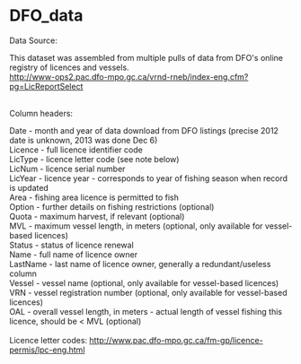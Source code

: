 DFO_data
========

Data Source:<br>

This dataset was assembled from multiple pulls of data from DFO's online registry of licences and vessels.<br>
http://www-ops2.pac.dfo-mpo.gc.ca/vrnd-rneb/index-eng.cfm?pg=LicReportSelect
<br>
<br>

Column headers:<br>

Date - month and year of data download from DFO listings (precise 2012 date is unknown, 2013 was done Dec 6)<br>
Licence - full licence identifier code<br>
LicType - licence letter code (see note below)<br>
LicNum - licence serial number<br>
LicYear - licence year - corresponds to year of fishing season when record is updated<br>
Area - fishing area licence is permitted to fish<br>
Option - further details on fishing restrictions (optional)<br>
Quota - maximum harvest, if relevant (optional)<br>
MVL - maximum vessel length, in meters (optional, only available for vessel-based licences)<br>
Status - status of licence renewal<br>
Name - full name of licence owner<br>
LastName - last name of licence owner, generally a redundant/useless column<br>
Vessel - vessel name (optional, only available for vessel-based licences)<br>
VRN - vessel registration number (optional, only available for vessel-based licences)<br>
OAL - overall vessel length, in meters - actual length of vessel fishing this licence, should be < MVL (optional)<br>
<br>
Licence letter codes: http://www.pac.dfo-mpo.gc.ca/fm-gp/licence-permis/lpc-eng.html
